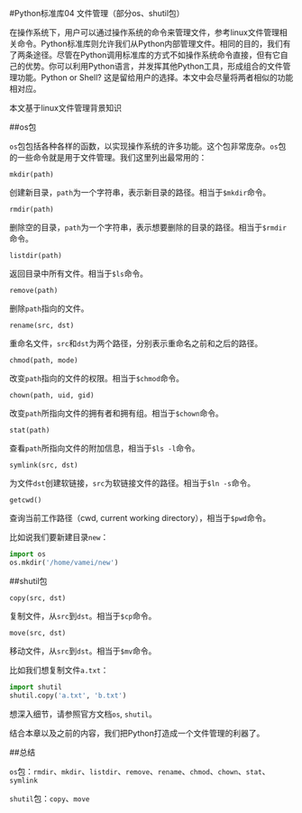 #Python标准库04 文件管理（部分os、shutil包）

在操作系统下，用户可以通过操作系统的命令来管理文件，参考linux文件管理相关命令。Python标准库则允许我们从Python内部管理文件。相同的目的，我们有了两条途径。尽管在Python调用标准库的方式不如操作系统命令直接，但有它自己的优势。你可以利用Python语言，并发挥其他Python工具，形成组合的文件管理功能。Python or Shell? 这是留给用户的选择。本文中会尽量将两者相似的功能相对应。

本文基于linux文件管理背景知识

##os包 

`os`包包括各种各样的函数，以实现操作系统的许多功能。这个包非常庞杂。`os`包的一些命令就是用于文件管理。我们这里列出最常用的：

`mkdir(path)`

创建新目录，`path`为一个字符串，表示新目录的路径。相当于`$mkdir`命令。

`rmdir(path)`

删除空的目录，`path`为一个字符串，表示想要删除的目录的路径。相当于`$rmdir`命令。

`listdir(path)`

返回目录中所有文件。相当于`$ls`命令。

`remove(path)`

删除`path`指向的文件。

`rename(src, dst)`

重命名文件，`src`和`dst`为两个路径，分别表示重命名之前和之后的路径。 

`chmod(path, mode)`

改变`path`指向的文件的权限。相当于`$chmod`命令。

`chown(path, uid, gid)`

改变`path`所指向文件的拥有者和拥有组。相当于`$chown`命令。

`stat(path)`

查看`path`所指向文件的附加信息，相当于`$ls -l`命令。

`symlink(src, dst)`

为文件`dst`创建软链接，`src`为软链接文件的路径。相当于`$ln -s`命令。

`getcwd()`

查询当前工作路径（cwd, current working directory），相当于`$pwd`命令。

比如说我们要新建目录`new`：

```python
import os
os.mkdir('/home/vamei/new')
```

##shutil包

`copy(src, dst)`

复制文件，从`src`到`dst`。相当于`$cp`命令。

`move(src, dst)`

移动文件，从`src`到`dst`。相当于`$mv`命令。

比如我们想复制文件`a.txt`：

```python
import shutil
shutil.copy('a.txt', 'b.txt')
``` 

想深入细节，请参照官方文档`os`, `shutil`。

结合本章以及之前的内容，我们把Python打造成一个文件管理的利器了。

##总结

`os`包：`rmdir`、`mkdir`、`listdir`、`remove`、`rename`、`chmod`、`chown`、`stat`、`symlink`

`shutil`包：`copy`、`move`